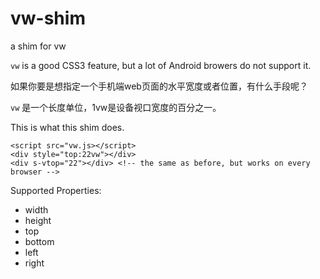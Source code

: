 # vw-shim
a shim for vw

`vw` is a good CSS3 feature, but a lot of Android browers do not support it.

如果你要是想指定一个手机端web页面的水平宽度或者位置，有什么手段呢？

`vw` 是一个长度单位，1vw是设备视口宽度的百分之一。

This is what this shim does.

    <script src="vw.js></script>
    <div style="top:22vw"></div>
    <div s-vtop="22"></div> <!-- the same as before, but works on every browser -->

Supported Properties:

- width
- height
- top
- bottom
- left
- right
